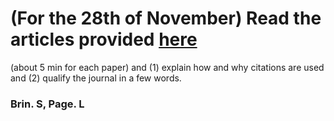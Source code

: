  # (For the 28th of November) Read the articles provided [here](https://cloud.univ-grenoble-alpes.fr/s/3Ro6LpMbP6fckFH) 
(about 5 min for each paper) and (1) explain how and why citations are used and (2) qualify the journal in a few words.

### Brin. S, Page. L

